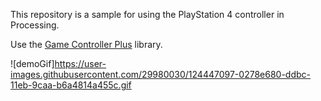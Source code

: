 This repository is a sample for using the PlayStation 4 controller in Processing.

Use the [Game Controller Plus](http://lagers.org.uk/gamecontrol/download.html) library.


![demoGif]https://user-images.githubusercontent.com/29980030/124447097-0278e680-ddbc-11eb-9caa-b6a4814a455c.gif
